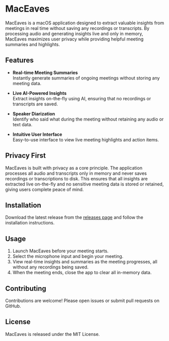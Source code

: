 # MacEaves

MacEaves is a macOS application designed to extract valuable insights from meetings in real time without saving any recordings or transcripts. By processing audio and generating insights live and only in memory, MacEaves maximizes user privacy while providing helpful meeting summaries and highlights.

## Features

- **Real-time Meeting Summaries**  
  Instantly generate summaries of ongoing meetings without storing any meeting data.

- **Live AI-Powered Insights**  
  Extract insights on-the-fly using AI, ensuring that no recordings or transcripts are saved.

- **Speaker Diarization**  
  Identify who said what during the meeting without retaining any audio or text data.

- **Intuitive User Interface**  
  Easy-to-use interface to view live meeting highlights and action items.

## Privacy First

MacEaves is built with privacy as a core principle. The application processes all audio and transcripts only in memory and never saves recordings or transcriptions to disk. This ensures that all insights are extracted live on-the-fly and no sensitive meeting data is stored or retained, giving users complete peace of mind.

## Installation

Download the latest release from the [releases page](https://github.com/yourrepo/maceaves/releases) and follow the installation instructions.

## Usage

1. Launch MacEaves before your meeting starts.
2. Select the microphone input and begin your meeting.
3. View real-time insights and summaries as the meeting progresses, all without any recordings being saved.
4. When the meeting ends, close the app to clear all in-memory data.

## Contributing

Contributions are welcome! Please open issues or submit pull requests on GitHub.

## License

MacEaves is released under the MIT License.
